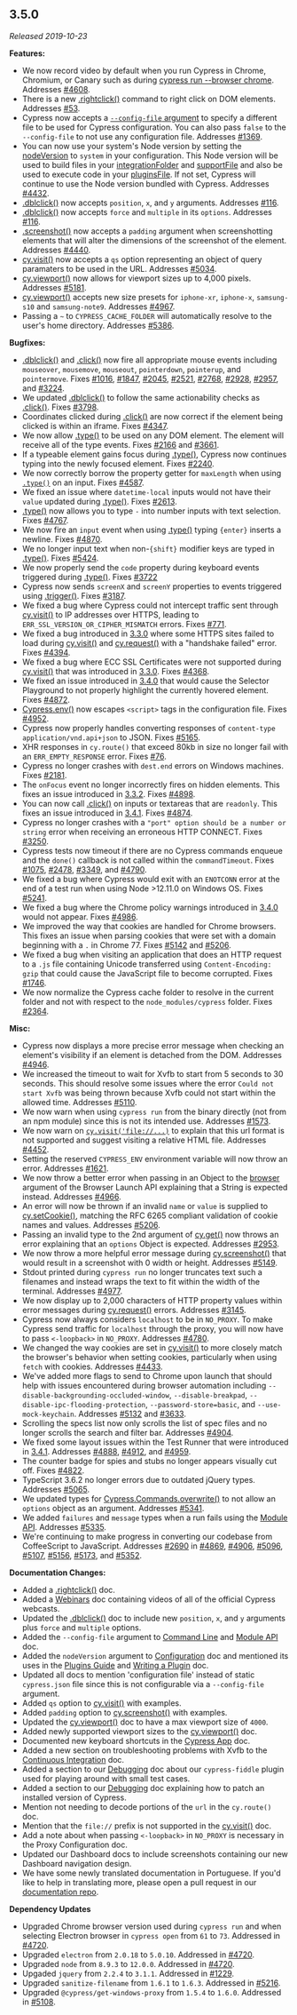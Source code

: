 ## 3.5.0

_Released 2019-10-23_

**Features:**

- We now record video by default when you run Cypress in Chrome, Chromium, or
  Canary such as during
  [cypress run --browser chrome](/guides/guides/command-line#cypress-run-browser-lt-browser-name-or-path-gt).
  Addresses [#4608](https://github.com/cypress-io/cypress/issues/4608).
- There is a new [.rightclick()](/api/commands/rightclick) command to right
  click on DOM elements. Addresses
  [#53](https://github.com/cypress-io/cypress/issues/53).
- Cypress now accepts a
  [`--config-file` argument](/guides/guides/command-line#cypress-run-config-file-lt-configuration-file-gt)
  to specify a different file to be used for Cypress configuration. You can also
  pass `false` to the `--config-file` to not use any configuration file.
  Addresses [#1369](https://github.com/cypress-io/cypress/issues/1369).
- You can now use your system's Node version by setting the
  [nodeVersion](/guides/references/configuration#Node-version) to `system` in
  your configuration. This Node version will be used to build files in your
  [integrationFolder](/guides/references/configuration#Folders-Files) and
  [supportFile](/guides/references/configuration#Folders-Files) and also be used
  to execute code in your
  [pluginsFile](/guides/references/configuration#Folders-Files). If not set,
  Cypress will continue to use the Node version bundled with Cypress. Addresses
  [#4432](https://github.com/cypress-io/cypress/issues/4432).
- [.dblclick()](/api/commands/dblclick) now accepts `position`, `x`, and `y`
  arguments. Addresses [#116](https://github.com/cypress-io/cypress/issues/116).
- [.dblclick()](/api/commands/dblclick) now accepts `force` and `multiple` in
  its `options`. Addresses
  [#116](https://github.com/cypress-io/cypress/issues/116).
- [.screenshot()](/api/commands/screenshot) now accepts a `padding` argument
  when screenshotting elements that will alter the dimensions of the screenshot
  of the element. Addresses
  [#4440](https://github.com/cypress-io/cypress/issues/4440).
- [cy.visit()](/api/commands/visit) now accepts a `qs` option representing an
  object of query paramaters to be used in the URL. Addresses
  [#5034](https://github.com/cypress-io/cypress/issues/5034).
- [cy.viewport()](/api/commands/viewport) now allows for viewport sizes up to
  4,000 pixels. Addresses
  [#5181](https://github.com/cypress-io/cypress/issues/5181).
- [cy.viewport()](/api/commands/viewport) accepts new size presets for
  `iphone-xr`, `iphone-x`, `samsung-s10` and `samsung-note9`. Addresses
  [#4967](https://github.com/cypress-io/cypress/issues/4967).
- Passing a `~` to `CYPRESS_CACHE_FOLDER` will automatically resolve to the
  user's home directory. Addresses
  [#5386](https://github.com/cypress-io/cypress/issues/5386).

**Bugfixes:**

- [.dblclick()](/api/commands/dblclick) and [.click()](/api/commands/click) now
  fire all appropriate mouse events including `mouseover`, `mousemove`,
  `mouseout`, `pointerdown`, `pointerup`, and `pointermove`. Fixes
  [#1016](https://github.com/cypress-io/cypress/issues/1016),
  [#1847](https://github.com/cypress-io/cypress/issues/1847),
  [#2045](https://github.com/cypress-io/cypress/issues/2045),
  [#2521](https://github.com/cypress-io/cypress/issues/2521),
  [#2768](https://github.com/cypress-io/cypress/issues/2768),
  [#2928](https://github.com/cypress-io/cypress/issues/2928),
  [#2957](https://github.com/cypress-io/cypress/issues/2957), and
  [#3224](https://github.com/cypress-io/cypress/issues/3224).
- We updated [.dblclick()](/api/commands/dblclick) to follow the same
  actionability checks as [.click()](/api/commands/click). Fixes
  [#3798](https://github.com/cypress-io/cypress/issues/3798).
- Coordinates clicked during [.click()](/api/commands/click) are now correct if
  the element being clicked is within an iframe. Fixes
  [#4347](https://github.com/cypress-io/cypress/issues/4347).
- We now allow [.type()](/api/commands/type) to be used on any DOM element. The
  element will receive all of the type events. Fixes
  [#2166](https://github.com/cypress-io/cypress/issues/2166) and
  [#3661](https://github.com/cypress-io/cypress/issues/3661).
- If a typeable element gains focus during [.type()](/api/commands/type),
  Cypress now continues typing into the newly focused element. Fixes
  [#2240](https://github.com/cypress-io/cypress/issues/2240).
- We now correctly borrow the property getter for `maxLength` when using
  [`.type()`](/api/commands/type) on an input. Fixes
  [#4587](https://github.com/cypress-io/cypress/issues/4587).
- We fixed an issue where `datetime-local` inputs would not have their `value`
  updated during [.type()](/api/commands/type). Fixes
  [#2613](https://github.com/cypress-io/cypress/issues/2613).
- [.type()](/api/commands/type) now allows you to type `-` into number inputs
  with text selection. Fixes
  [#4767](https://github.com/cypress-io/cypress/issues/4767).
- We now fire an `input` event when using [.type()](/api/commands/type) typing
  `{enter}` inserts a newline. Fixes
  [#4870](https://github.com/cypress-io/cypress/issues/4870).
- We no longer input text when non-`{shift}` modifier keys are typed in
  [.type()](/api/commands/type). Fixes
  [#5424](https://github.com/cypress-io/cypress/issues/5424).
- We now properly send the `code` property during keyboard events triggered
  during [.type()](/api/commands/type). Fixes
  [#3722](https://github.com/cypress-io/cypress/issues/3722)
- Cypress now sends `screenX` and `screenY` properties to events triggered using
  [.trigger()](/api/commands/trigger). Fixes
  [#3187](https://github.com/cypress-io/cypress/issues/3187).
- We fixed a bug where Cypress could not intercept traffic sent through
  [cy.visit()](/api/commands/visit) to IP addresses over HTTPS, leading to
  `ERR_SSL_VERSION_OR_CIPHER_MISMATCH` errors. Fixes
  [#771](https://github.com/cypress-io/cypress/issues/771).
- We fixed a bug introduced in [3.3.0](/guides/references/changelog#3-3-0) where
  some HTTPS sites failed to load during [cy.visit()](/api/commands/visit) and
  [cy.request()](/api/commands/request) with a "handshake failed" error. Fixes
  [#4394](https://github.com/cypress-io/cypress/issues/4394).
- We fixed a bug where ECC SSL Certificates were not supported during
  [cy.visit()](/api/commands/visit) that was introduced in
  [3.3.0](/guides/references/changelog#3-3-0). Fixes
  [#4368](https://github.com/cypress-io/cypress/issues/4368).
- We fixed an issue introduced in [3.4.0](/guides/references/changelog#3-4-0)
  that would cause the Selector Playground to not properly highlight the
  currently hovered element. Fixes
  [#4872](https://github.com/cypress-io/cypress/issues/4872).
- [Cypress.env()](/api/cypress-api/env) now escapes `<script>` tags in the
  configuration file. Fixes
  [#4952](https://github.com/cypress-io/cypress/issues/4952).
- Cypress now properly handles converting responses of `content-type`
  `application/vnd.api+json` to JSON. Fixes
  [#5165](https://github.com/cypress-io/cypress/issues/5165).
- XHR responses in `cy.route()` that exceed 80kb in size no longer fail with an
  `ERR_EMPTY_RESPONSE` error. Fixes
  [#76](https://github.com/cypress-io/cypress/issues/76).
- Cypress no longer crashes with `dest.end` errors on Windows machines. Fixes
  [#2181](https://github.com/cypress-io/cypress/issues/2181).
- The `onFocus` event no longer incorrectly fires on hidden elements. This fixes
  an issue introduced in [3.3.2](/guides/references/changelog#3-3-2). Fixes
  [#4898](https://github.com/cypress-io/cypress/issues/4898).
- You can now call [.click()](/api/commands/click) on inputs or textareas that
  are `readonly`. This fixes an issue introduced in
  [3.4.1](/guides/references/changelog#3-4-1). Fixes
  [#4874](https://github.com/cypress-io/cypress/issues/4874).
- Cypress no longer crashes with a `"port" option should be a number or string`
  error when receiving an erroneous HTTP CONNECT. Fixes
  [#3250](https://github.com/cypress-io/cypress/issues/3250).
- Cypress tests now timeout if there are no Cypress commands enqueue and the
  `done()` callback is not called within the `commandTimeout`. Fixes
  [#1075](https://github.com/cypress-io/cypress/issues/1075),
  [#2478](https://github.com/cypress-io/cypress/issues/2478),
  [#3349](https://github.com/cypress-io/cypress/issues/3349), and
  [#4790](https://github.com/cypress-io/cypress/issues/4790).
- We fixed a bug where Cypress would exit with an `ENOTCONN` error at the end of
  a test run when using Node >12.11.0 on Windows OS. Fixes
  [#5241](https://github.com/cypress-io/cypress/issues/5241).
- We fixed a bug where the Chrome policy warnings introduced in
  [3.4.0](/guides/references/changelog#3-4-0) would not appear. Fixes
  [#4986](https://github.com/cypress-io/cypress/issues/4986).
- We improved the way that cookies are handled for Chrome browsers. This fixes
  an issue when parsing cookies that were set with a domain beginning with a `.`
  in Chrome 77. Fixes [#5142](https://github.com/cypress-io/cypress/issues/5142)
  and [#5206](https://github.com/cypress-io/cypress/issues/5206).
- We fixed a bug when visiting an application that does an HTTP request to a
  `.js` file containing Unicode transferred using `Content-Encoding: gzip` that
  could cause the JavaScript file to become corrupted. Fixes
  [#1746](https://github.com/cypress-io/cypress/issues/1746).
- We now normalize the Cypress cache folder to resolve in the current folder and
  not with respect to the `node_modules/cypress` folder. Fixes
  [#2364](https://github.com/cypress-io/cypress/issues/2364).

**Misc:**

- Cypress now displays a more precise error message when checking an element's
  visibility if an element is detached from the DOM. Addresses
  [#4946](https://github.com/cypress-io/cypress/issues/4946).
- We increased the timeout to wait for Xvfb to start from 5 seconds to 30
  seconds. This should resolve some issues where the error
  `Could not start Xvfb` was being thrown because Xvfb could not start within
  the allowed time. Addresses
  [#5110](https://github.com/cypress-io/cypress/issues/5110).
- We now warn when using `cypress run` from the binary directly (not from an npm
  module) since this is not its intended use. Addresses
  [#1573](https://github.com/cypress-io/cypress/issues/1573).
- We now warn on [`cy.visit('file://...)`](/api/commands/visit) to explain that
  this url format is not supported and suggest visiting a relative HTML file.
  Addresses [#4452](https://github.com/cypress-io/cypress/issues/4452).
- Setting the reserved `CYPRESS_ENV` environment variable will now throw an
  error. Addresses [#1621](https://github.com/cypress-io/cypress/issues/1621).
- We now throw a better error when passing in an Object to the
  [browser](/api/plugins/browser-launch-api) argument of the Browser Launch API
  explaining that a String is expected instead. Addresses
  [#4966](https://github.com/cypress-io/cypress/issues/4966).
- An error will now be thrown if an invalid `name` or `value` is supplied to
  [cy.setCookie()](/api/commands/setcookie), matching the RFC 6265 compliant
  validation of cookie names and values. Addresses
  [#5206](https://github.com/cypress-io/cypress/issues/5206).
- Passing an invalid type to the 2nd argument of [cy.get()](/api/commands/get)
  now throws an error explaining that an `options` Object is expected. Addresses
  [#2953](https://github.com/cypress-io/cypress/issues/2953).
- We now throw a more helpful error message during
  [cy.screenshot()](/api/commands/screenshot) that would result in a screenshot
  with 0 width or height. Addresses
  [#5149](https://github.com/cypress-io/cypress/issues/5149).
- Stdout printed during `cypress run` no longer truncates text such a filenames
  and instead wraps the text to fit within the width of the terminal. Addresses
  [#4977](https://github.com/cypress-io/cypress/issues/4977).
- We now display up to 2,000 characters of HTTP property values within error
  messages during [cy.request()](/api/commands/request) errors. Addresses
  [#3145](https://github.com/cypress-io/cypress/issues/3145).
- Cypress now always considers `localhost` to be in `NO_PROXY`. To make Cypress
  send traffic for `localhost` through the proxy, you will now have to pass
  `<-loopback>` in `NO_PROXY`. Addresses
  [#4780](https://github.com/cypress-io/cypress/issues/4780).
- We changed the way cookies are set in [cy.visit()](/api/commands/visit) to
  more closely match the browser's behavior when setting cookies, particularly
  when using `fetch` with cookies. Addresses
  [#4433](https://github.com/cypress-io/cypress/issues/4433).
- We've added more flags to send to Chrome upon launch that should help with
  issues encountered during browser automation including
  `--disable-backgrounding-occluded-window`, `--disable-breakpad`,
  `--disable-ipc-flooding-protection`, `--password-store=basic`, and
  `--use-mock-keychain`. Addresses
  [#5132](https://github.com/cypress-io/cypress/issues/5132) and
  [#3633](https://github.com/cypress-io/cypress/issues/3633).
- Scrolling the specs list now only scrolls the list of spec files and no longer
  scrolls the search and filter bar. Addresses
  [#4904](https://github.com/cypress-io/cypress/issues/4904).
- We fixed some layout issues within the Test Runner that were introduced in
  [3.4.1](/guides/references/changelog#3-4-1). Addresses
  [#4888](https://github.com/cypress-io/cypress/issues/4888),
  [#4912](https://github.com/cypress-io/cypress/issues/4912), and
  [#4959](https://github.com/cypress-io/cypress/issues/4959).
- The counter badge for spies and stubs no longer appears visually cut off.
  Fixes [#4822](https://github.com/cypress-io/cypress/issues/4822).
- TypeScript 3.6.2 no longer errors due to outdated jQuery types. Addresses
  [#5065](https://github.com/cypress-io/cypress/issues/5065).
- We updated types for
  [Cypress.Commands.overwrite()](/api/cypress-api/custom-commands) to not allow
  an `options` object as an argument. Addresses
  [#5341](https://github.com/cypress-io/cypress/issues/5341).
- We added `failures` and `message` types when a run fails using the
  [Module API](/guides/guides/module-api). Addresses
  [#5335](https://github.com/cypress-io/cypress/issues/5335).
- We're continuing to make progress in converting our codebase from CoffeeScript
  to JavaScript. Addresses
  [#2690](https://github.com/cypress-io/cypress/issues/2690) in
  [#4869](https://github.com/cypress-io/cypress/pull/4869),
  [#4906](https://github.com/cypress-io/cypress/pull/4906),
  [#5096](https://github.com/cypress-io/cypress/pull/5096),
  [#5107](https://github.com/cypress-io/cypress/pull/5107),
  [#5156](https://github.com/cypress-io/cypress/pull/5156),
  [#5173](https://github.com/cypress-io/cypress/pull/5173), and
  [#5352](https://github.com/cypress-io/cypress/pull/5352).

**Documentation Changes:**

- Added a [.rightclick()](/api/commands/rightclick) doc.
- Added a [Webinars](/examples/media/webinars-media) doc containing videos of
  all of the official Cypress webcasts.
- Updated the [.dblclick()](/api/commands/dblclick) doc to include new
  `position`, `x`, and `y` arguments plus `force` and `multiple` options.
- Added the `--config-file` argument to
  [Command Line](/guides/guides/command-line) and
  [Module API](/guides/guides/module-api) doc.
- Added the `nodeVersion` argument to
  [Configuration](/guides/references/configuration) doc and mentioned its uses
  in the [Plugins Guide](/guides/tooling/plugins-guide) and
  [Writing a Plugin](/api/plugins/writing-a-plugin) doc.
- Updated all docs to mention 'configuration file' instead of static
  `cypress.json` file since this is not configurable via a `--config-file`
  argument.
- Added `qs` option to [cy.visit()](/api/commands/visit#Arguments) with
  examples.
- Added `padding` option to [cy.screenshot()](/api/commands/screenshot) with
  examples.
- Updated the [cy.viewport()](/api/commands/viewport) doc to have a max viewport
  size of `4000`.
- Added newly supported viewport sizes to the
  [cy.viewport()](/api/commands/viewport) doc.
- Documented new keyboard shortcuts in the
  [Cypress App](/guides/core-concepts/cypress-app) doc.
- Added a new section on troubleshooting problems with Xvfb to the
  [Continuous Integration](/guides/continuous-integration/introduction#Xvfb)
  doc.
- Added a section to our [Debugging](/guides/guides/debugging#Cypress-fiddle)
  doc about our `cypress-fiddle` plugin used for playing around with small test
  cases.
- Added a section to our [Debugging](/guides/guides/debugging#Patch-Cypress) doc
  explaining how to patch an installed version of Cypress.
- Mention not needing to decode portions of the `url` in the `cy.route()` doc.
- Mention that the `file://` prefix is not supported in the
  [cy.visit()](/api/commands/visit) doc.
- Add a note about when passing `<-loopback>` in `NO_PROXY` is necessary in the
  Proxy Configuration doc.
- Updated our Dashboard docs to include screenshots containing our new Dashboard
  navigation design.
- We have some newly translated documentation in Portuguese. If you'd like to
  help in translating more, please open a pull request in our
  [documentation repo](https://github.com/cypress-io/cypress-documentation).

**Dependency Updates**

- Upgraded Chrome browser version used during `cypress run` and when selecting
  Electron browser in `cypress open` from `61` to `73`. Addressed in
  [#4720](https://github.com/cypress-io/cypress/pull/4720).
- Upgraded `electron` from `2.0.18` to `5.0.10`. Addressed in
  [#4720](https://github.com/cypress-io/cypress/pull/4720).
- Upgraded `node` from `8.9.3` to `12.0.0`. Addressed in
  [#4720](https://github.com/cypress-io/cypress/pull/4720).
- Upgaded `jquery` from `2.2.4` to `3.1.1`. Addressed in
  [#1229](https://github.com/cypress-io/cypress/pull/1229).
- Upgraded `sanitize-filename` from `1.6.1` to `1.6.3`. Addressed in
  [#5216](https://github.com/cypress-io/cypress/pull/5216).
- Upgraded `@cypress/get-windows-proxy` from `1.5.4` to `1.6.0`. Addressed in
  [#5108](https://github.com/cypress-io/cypress/pull/5108).

